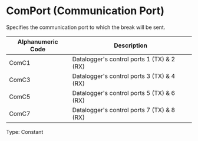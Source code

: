 # ComPort (Communication Port)

Specifies the communication port to which the break will be sent.

| Alphanumeric Code | Description                                |
| ----------------- | ------------------------------------------ |
| ComC1             | Datalogger's control ports 1 (TX) & 2 (RX) |
| ComC3             | Datalogger's control ports 3 (TX) & 4 (RX) |
| ComC5             | Datalogger's control ports 5 (TX) & 6 (RX) |
| ComC7             | Datalogger's control ports 7 (TX) & 8 (RX) |

Type: Constant
